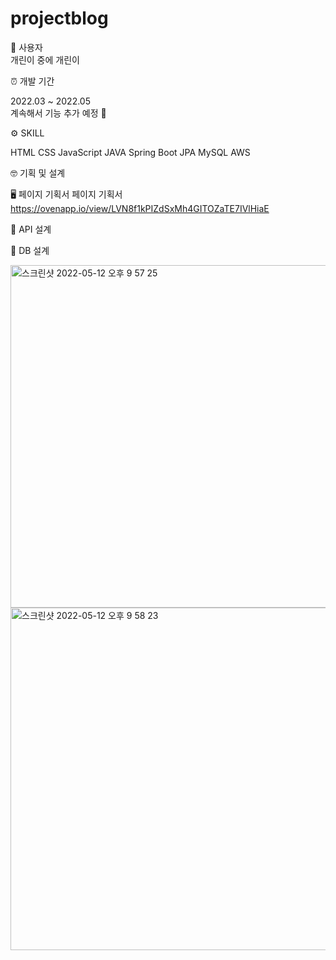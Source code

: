 # projectblog

👩‍ 사용자<br/>
개린이 중에 개린이 <br/>



⏰ 개발 기간<br/>

2022.03 ~ 2022.05<br/>
계속해서 기능 추가 예정 💬<br/>



⚙️ SKILL<br/>

HTML
CSS
JavaScript
JAVA
Spring Boot
JPA
MySQL
AWS


🤓 기획 및 설계<br/>


🖥 페이지 기획서 페이지 기획서
https://ovenapp.io/view/LVN8f1kPIZdSxMh4GITOZaTE7IVlHiaE

📑 API 설계

💾 DB 설계
<div>
<img width="548" alt="스크린샷 2022-05-12 오후 9 57 25" src="https://user-images.githubusercontent.com/98149718/168079884-70e65927-2dd0-4f89-acf0-03037a1d709c.png">
<img width="548" alt="스크린샷 2022-05-12 오후 9 58 23" src="https://user-images.githubusercontent.com/98149718/168080059-cfecc0a0-de81-465b-af6f-761f3b921b11.png">
</div
